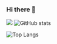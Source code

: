 ### Hi there 👋

<!--
**rachana15/rachana15** is a ✨ _special_ ✨ repository because its `README.md` (this file) appears on your GitHub profile.

Here are some ideas to get you started:

- 🔭 I’m currently working on ...
- 🌱 I’m currently learning ...
- 👯 I’m looking to collaborate on ...
- 🤔 I’m looking for help with ...
- 💬 Ask me about ...
- 📫 How to reach me: ...
- 😄 Pronouns: ...
- ⚡ Fun fact: ...
-->
![](https://visitor-badge.laobi.icu/badge?page_id=rachana15.rachana15)
![GitHub stats](https://github-readme-stats.vercel.app/api?username=rachana15&show_icons=true&theme=radical)

![Top Langs](https://github-readme-stats.vercel.app/api/top-langs/?username=CharalambosIoannou&theme=radical)
